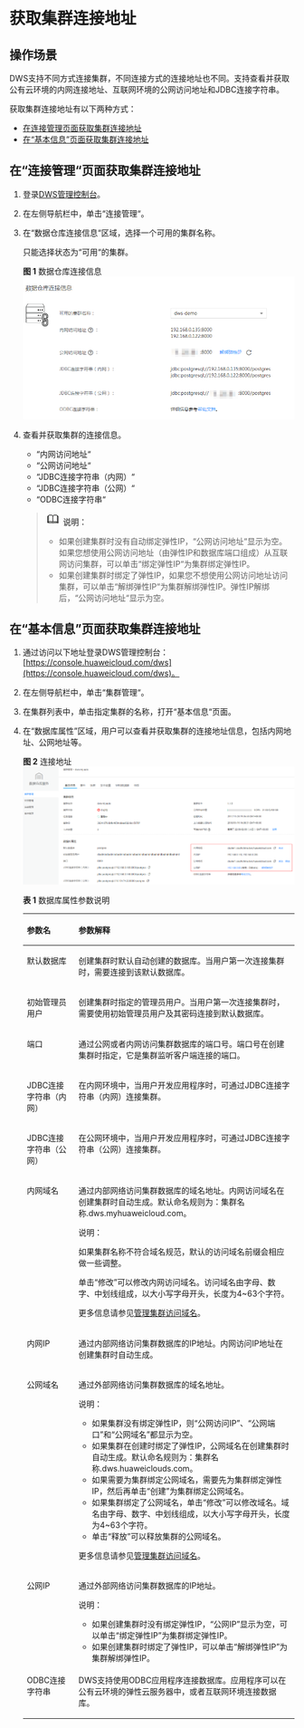 # 获取集群连接地址<a name="dws_01_0033"></a>

## 操作场景<a name="section26616723151647"></a>

DWS支持不同方式连接集群，不同连接方式的连接地址也不同。支持查看并获取公有云环境的内网连接地址、互联网环境的公网访问地址和JDBC连接字符串。

获取集群连接地址有以下两种方式：

-   [在连接管理页面获取集群连接地址](#section5539467151713)
-   [在“基本信息”页面获取集群连接地址](#section149501253104810)

## 在“连接管理“页面获取集群连接地址<a name="section5539467151713"></a>

1.  登录[DWS管理控制台](https://console.huaweicloud.com/dws)。
2.  在左侧导航栏中，单击“连接管理“。
3.  在“数据仓库连接信息“区域，选择一个可用的集群名称。

    只能选择状态为“可用“的集群。

    **图 1**  数据仓库连接信息<a name="fig89011252519"></a>  
    ![](figures/数据仓库连接信息.png "数据仓库连接信息")

4.  查看并获取集群的连接信息。

    -   “内网访问地址“
    -   “公网访问地址“
    -   “JDBC连接字符串（内网）“
    -   “JDBC连接字符串（公网）“
    -   “ODBC连接字符串“

    >![](public_sys-resources/icon-note.gif) **说明：**   
    >-   如果创建集群时没有自动绑定弹性IP，“公网访问地址“显示为空。如果您想使用公网访问地址（由弹性IP和数据库端口组成）从互联网访问集群，可以单击“绑定弹性IP“为集群绑定弹性IP。  
    >-   如果创建集群时绑定了弹性IP，如果您不想使用公网访问地址访问集群，可以单击“解绑弹性IP“为集群解绑弹性IP。弹性IP解绑后，“公网访问地址“显示为空。  


## 在“基本信息”页面获取集群连接地址<a name="section149501253104810"></a>

1.  通过访问以下地址登录DWS管理控制台：[https://console.huaweicloud.com/dws](https://console.huaweicloud.com/dws)。
2.  在左侧导航栏中，单击“集群管理“。
3.  在集群列表中，单击指定集群的名称，打开“基本信息“页面。
4.  在“数据库属性”区域，用户可以查看并获取集群的连接地址信息，包括内网地址、公网地址等。

    **图 2**  连接地址<a name="fig1745102217216"></a>  
    ![](figures/连接地址.png "连接地址")

    **表 1**  数据库属性参数说明

    <a name="table878289143910"></a>
    <table><thead align="left"><tr id="row107835915393"><th class="cellrowborder" valign="top" width="19%" id="mcps1.2.3.1.1"><p id="p77831797399"><a name="p77831797399"></a><a name="p77831797399"></a>参数名</p>
    </th>
    <th class="cellrowborder" valign="top" width="81%" id="mcps1.2.3.1.2"><p id="p137830993917"><a name="p137830993917"></a><a name="p137830993917"></a>参数解释</p>
    </th>
    </tr>
    </thead>
    <tbody><tr id="row11404121572"><td class="cellrowborder" valign="top" width="19%" headers="mcps1.2.3.1.1 "><p id="p830515405276"><a name="p830515405276"></a><a name="p830515405276"></a>默认数据库</p>
    </td>
    <td class="cellrowborder" valign="top" width="81%" headers="mcps1.2.3.1.2 "><p id="p10308184022711"><a name="p10308184022711"></a><a name="p10308184022711"></a>创建集群时默认自动创建的数据库。当用户第一次连接集群时，需要连接到该默认数据库。</p>
    </td>
    </tr>
    <tr id="row1913311541965"><td class="cellrowborder" valign="top" width="19%" headers="mcps1.2.3.1.1 "><p id="p1955610197325"><a name="p1955610197325"></a><a name="p1955610197325"></a>初始管理员用户</p>
    </td>
    <td class="cellrowborder" valign="top" width="81%" headers="mcps1.2.3.1.2 "><p id="p1355601903215"><a name="p1355601903215"></a><a name="p1355601903215"></a>创建集群时指定的管理员用户。当用户第一次连接集群时，需要使用初始管理员用户及其密码连接到默认数据库。</p>
    </td>
    </tr>
    <tr id="row1083211501964"><td class="cellrowborder" valign="top" width="19%" headers="mcps1.2.3.1.1 "><p id="p193208401279"><a name="p193208401279"></a><a name="p193208401279"></a>端口</p>
    </td>
    <td class="cellrowborder" valign="top" width="81%" headers="mcps1.2.3.1.2 "><p id="p203223409278"><a name="p203223409278"></a><a name="p203223409278"></a>通过公网或者内网访问集群数据库的端口号。端口号在创建集群时指定，它是集群监听客户端连接的端口。</p>
    </td>
    </tr>
    <tr id="row129517471462"><td class="cellrowborder" valign="top" width="19%" headers="mcps1.2.3.1.1 "><p id="p1945102733413"><a name="p1945102733413"></a><a name="p1945102733413"></a>JDBC连接字符串（内网）</p>
    </td>
    <td class="cellrowborder" valign="top" width="81%" headers="mcps1.2.3.1.2 "><p id="p17451127133410"><a name="p17451127133410"></a><a name="p17451127133410"></a>在内网环境中，当用户开发应用程序时，可通过JDBC连接字符串（内网）连接集群。</p>
    </td>
    </tr>
    <tr id="row58581742162"><td class="cellrowborder" valign="top" width="19%" headers="mcps1.2.3.1.1 "><p id="p5340194014273"><a name="p5340194014273"></a><a name="p5340194014273"></a>JDBC连接字符串（公网）</p>
    </td>
    <td class="cellrowborder" valign="top" width="81%" headers="mcps1.2.3.1.2 "><p id="p21271330356"><a name="p21271330356"></a><a name="p21271330356"></a>在公网环境中，当用户开发应用程序时，可通过JDBC连接字符串（公网）连接集群。</p>
    </td>
    </tr>
    <tr id="row1278775864518"><td class="cellrowborder" valign="top" width="19%" headers="mcps1.2.3.1.1 "><p id="p17422209466"><a name="p17422209466"></a><a name="p17422209466"></a>内网域名</p>
    </td>
    <td class="cellrowborder" valign="top" width="81%" headers="mcps1.2.3.1.2 "><p id="p124255014619"><a name="p124255014619"></a><a name="p124255014619"></a>通过内部网络访问集群数据库的域名地址。内网访问域名在创建集群时自动生成。默认命名规则为：集群名称.dws.myhuaweicloud.com。</p>
    <div class="note" id="note144260547564"><a name="note144260547564"></a><a name="note144260547564"></a><span class="notetitle"> 说明： </span><div class="notebody"><p id="p244575418567"><a name="p244575418567"></a><a name="p244575418567"></a>如果集群名称不符合域名规范，默认的访问域名前缀会相应做一些调整。</p>
    </div></div>
    <p id="p342513044618"><a name="p342513044618"></a><a name="p342513044618"></a>单击<span class="uicontrol" id="uicontrol642610013469"><a name="uicontrol642610013469"></a><a name="uicontrol642610013469"></a>“修改”</span>可以修改内网访问域名。访问域名由字母、数字、中划线组成，以大小写字母开头，长度为4~63个字符。</p>
    <p id="p1389192415716"><a name="p1389192415716"></a><a name="p1389192415716"></a>更多信息请参见<a href="管理集群访问域名.md">管理集群访问域名</a>。</p>
    </td>
    </tr>
    <tr id="row197835916390"><td class="cellrowborder" valign="top" width="19%" headers="mcps1.2.3.1.1 "><p id="p177837983914"><a name="p177837983914"></a><a name="p177837983914"></a>内网IP</p>
    </td>
    <td class="cellrowborder" valign="top" width="81%" headers="mcps1.2.3.1.2 "><p id="p137832943917"><a name="p137832943917"></a><a name="p137832943917"></a>通过内部网络访问集群数据库的IP地址。内网访问IP地址在创建集群时自动生成。</p>
    </td>
    </tr>
    <tr id="row16870618204610"><td class="cellrowborder" valign="top" width="19%" headers="mcps1.2.3.1.1 "><p id="p677962610462"><a name="p677962610462"></a><a name="p677962610462"></a>公网域名</p>
    </td>
    <td class="cellrowborder" valign="top" width="81%" headers="mcps1.2.3.1.2 "><p id="p107841026134612"><a name="p107841026134612"></a><a name="p107841026134612"></a>通过外部网络访问集群数据库的域名地址。</p>
    <div class="note" id="note8787132634615"><a name="note8787132634615"></a><a name="note8787132634615"></a><span class="notetitle"> 说明： </span><div class="notebody"><a name="ul4787192618461"></a><a name="ul4787192618461"></a><ul id="ul4787192618461"><li>如果集群没有绑定弹性IP，则<span class="parmname" id="parmname11789132614461"><a name="parmname11789132614461"></a><a name="parmname11789132614461"></a>“公网访问IP”</span>、<span class="parmname" id="parmname117901265461"><a name="parmname117901265461"></a><a name="parmname117901265461"></a>“公网端口”</span>和<span class="parmname" id="parmname10790122610463"><a name="parmname10790122610463"></a><a name="parmname10790122610463"></a>“公网域名”</span>都显示为空。</li><li>如果集群在创建时绑定了弹性IP，公网域名在创建集群时自动生成。默认命名规则为：集群名称.dws.huaweiclouds.com。</li><li>如果需要为集群绑定公网域名，需要先为集群绑定弹性IP，然后再单击<span class="uicontrol" id="uicontrol1679219263465"><a name="uicontrol1679219263465"></a><a name="uicontrol1679219263465"></a>“创建”</span>为集群绑定公网域名。</li><li>如果集群绑定了公网域名，单击<span class="uicontrol" id="uicontrol11794112619466"><a name="uicontrol11794112619466"></a><a name="uicontrol11794112619466"></a>“修改”</span>可以修改域名。域名由字母、数字、中划线组成，以大小写字母开头，长度为4~63个字符。</li><li>单击<span class="uicontrol" id="uicontrol1798182611461"><a name="uicontrol1798182611461"></a><a name="uicontrol1798182611461"></a>“释放”</span>可以释放集群的公网域名。</li></ul>
    </div></div>
    <p id="p1017894116564"><a name="p1017894116564"></a><a name="p1017894116564"></a>更多信息请参见<a href="管理集群访问域名.md">管理集群访问域名</a>。</p>
    </td>
    </tr>
    <tr id="row16299125111411"><td class="cellrowborder" valign="top" width="19%" headers="mcps1.2.3.1.1 "><p id="p15299135164118"><a name="p15299135164118"></a><a name="p15299135164118"></a>公网IP</p>
    </td>
    <td class="cellrowborder" valign="top" width="81%" headers="mcps1.2.3.1.2 "><p id="p8299951174119"><a name="p8299951174119"></a><a name="p8299951174119"></a>通过外部网络访问集群数据库的IP地址。</p>
    <div class="note" id="note68025695012"><a name="note68025695012"></a><a name="note68025695012"></a><span class="notetitle"> 说明： </span><div class="notebody"><a name="ul198032619509"></a><a name="ul198032619509"></a><ul id="ul198032619509"><li>如果创建集群时没有绑定弹性IP，<span class="parmname" id="parmname1580406195014"><a name="parmname1580406195014"></a><a name="parmname1580406195014"></a>“公网IP”</span>显示为空，可以单击<span class="parmname" id="parmname98051866504"><a name="parmname98051866504"></a><a name="parmname98051866504"></a>“绑定弹性IP”</span>为集群绑定弹性IP。</li><li>如果创建集群时绑定了弹性IP，可以单击<span class="parmname" id="parmname13806863502"><a name="parmname13806863502"></a><a name="parmname13806863502"></a>“解绑弹性IP”</span>为集群解绑弹性IP。</li></ul>
    </div></div>
    </td>
    </tr>
    <tr id="row1816181020814"><td class="cellrowborder" valign="top" width="19%" headers="mcps1.2.3.1.1 "><p id="p13171110988"><a name="p13171110988"></a><a name="p13171110988"></a>ODBC连接字符串</p>
    </td>
    <td class="cellrowborder" valign="top" width="81%" headers="mcps1.2.3.1.2 "><p id="p18199101889"><a name="p18199101889"></a><a name="p18199101889"></a>DWS支持使用ODBC应用程序连接数据库。应用程序可以在公有云环境的弹性云服务器中，或者互联网环境连接数据库。</p>
    </td>
    </tr>
    </tbody>
    </table>


